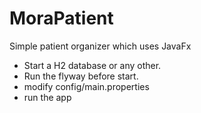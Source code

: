 # MoraPatient
Simple patient organizer which uses JavaFx

* Start a H2 database or any other.
* Run the flyway before start.
* modify config/main.properties
* run the app
